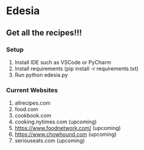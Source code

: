 # Edesia
## Get all the recipes!!!

### Setup
1. Install IDE such as VSCode or PyCharm
1. Install requirements (pip install -r requirements.txt)
2. Run python edesia.py

### Current Websites
1. allrecipes.com
2. food.com
3. cookbook.com
4. cooking.nytimes.com (upcoming)
5. https://www.foodnetwork.com/ (upcoming)
6. https://www.chowhound.com (upcoming)
7. seriouseats.com (upcoming)